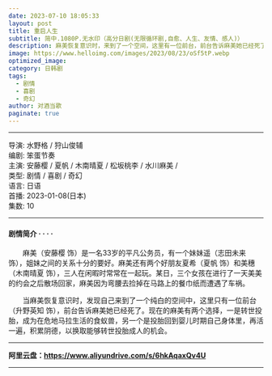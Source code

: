 ```yaml
---
date: 2023-07-10 18:05:33
layout: post
title: 重启人生
subtitle: 简中.1080P.无水印（高分日剧(无限循环剧,自愈、人生、友情、感人)）
description: 麻美恢复意识时，来到了一个空间，这里有一位前台，前台告诉麻美她已经死了。现在有两个选择，一是转世投胎，成为食蚁兽，另一个是投胎回到婴儿时期的身体里，再活一遍，回去积累阴德，以换取能够转世投胎在次成为人的机会...
image: https://www.helloimg.com/images/2023/08/23/oSf5tP.webp
optimized_image: 
category: 日韩剧
tags:
  - 剧情
  - 喜剧
  - 奇幻
author: 对酒当歌
paginate: true
---
```


---

导演: 水野格 / 狩山俊辅  
编剧: 笨蛋节奏  
主演: 安藤樱 / 夏帆 / 木南晴夏 / 松坂桃李 / 水川麻美 /  
类型: 剧情 / 喜剧 / 奇幻  
语言: 日语  
首播: 2023-01-08(日本)  
集数: 10  

---

#### 剧情简介 · · · ·

　　麻美（安藤樱 饰）是一名33岁的平凡公务员，有一个妹妹遥（志田未来 饰），姐妹之间的关系十分的要好。麻美还有两个好朋友夏希（夏帆 饰）和美穗（木南晴夏 饰），三人在闲暇时常常在一起玩。某日，三个女孩在进行了一天美美的约会之后散场回家，麻美因为弯腰去捡掉在马路上的餐巾纸而遭遇了车祸。

　　当麻美恢复意识时，发现自己来到了一个纯白的空间中，这里只有一位前台（升野英知 饰），前台告诉麻美她已经死了。现在的麻美有两个选择，一是转世投胎，成为在危地马拉生活的食蚁兽，另一个是投胎回到婴儿时期自己身体里，再活一遍，积累阴德，以换取能够转世投胎成人的机会。

---

**阿里云盘：<https://www.aliyundrive.com/s/6hkAqaxQv4U>**

---
